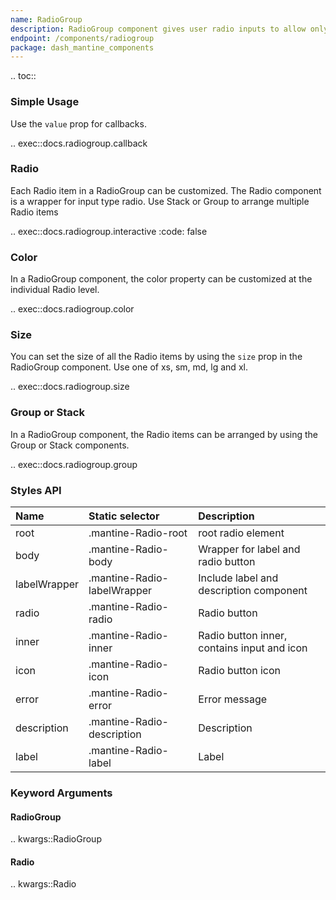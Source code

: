 ```yaml
---
name: RadioGroup
description: RadioGroup component gives user radio inputs to allow only one selection from a small set of options.
endpoint: /components/radiogroup
package: dash_mantine_components
---
```


.. toc::


### Simple Usage

Use the `value` prop for callbacks.

.. exec::docs.radiogroup.callback

### Radio

Each Radio item in a RadioGroup can be customized. The Radio component is a wrapper for input type radio.  Use Stack or Group to arrange multiple Radio items


.. exec::docs.radiogroup.interactive
    :code: false


### Color

In a RadioGroup component, the color property can be customized at the individual Radio level.

.. exec::docs.radiogroup.color


### Size

You can set the size of all the Radio items by using the `size` prop in the RadioGroup component.  Use one of xs, sm, md, lg and xl.


.. exec::docs.radiogroup.size


### Group or Stack

In a RadioGroup component, the Radio items can be arranged by using the Group or Stack components.

.. exec::docs.radiogroup.group


### Styles API

| Name         | Static selector             | Description                                 |
|:-------------|:----------------------------|:--------------------------------------------|
| root         | .mantine-Radio-root         | root radio element                          |
| body         | .mantine-Radio-body         | Wrapper for label and radio button          |
| labelWrapper | .mantine-Radio-labelWrapper | Include label and description component     |
| radio        | .mantine-Radio-radio        | Radio button                                |
| inner        | .mantine-Radio-inner        | Radio button inner, contains input and icon |
| icon         | .mantine-Radio-icon         | Radio button icon                           |
| error        | .mantine-Radio-error        | Error message                               |
| description  | .mantine-Radio-description  | Description                                 |
| label        | .mantine-Radio-label        | Label                                       |

### Keyword Arguments

#### RadioGroup

.. kwargs::RadioGroup


#### Radio

.. kwargs::Radio

